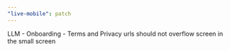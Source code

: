 ```yaml
---
"live-mobile": patch
---
```


LLM - Onboarding - Terms and Privacy urls should not overflow screen in the small screen
